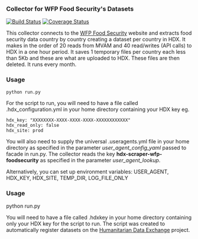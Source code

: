 ### Collector for WFP Food Security's Datasets
[![Build Status](https://travis-ci.org/OCHA-DAP/hdx-scraper-wfp-foodsecurity.svg?branch=master&ts=1)](https://travis-ci.org/OCHA-DAP/hdx-scraper-wfp-foodsecurity) [![Coverage Status](https://coveralls.io/repos/github/OCHA-DAP/hdx-scraper-wfp-foodsecurity/badge.svg?branch=master&ts=1)](https://coveralls.io/github/OCHA-DAP/hdx-scraper-wfp-foodsecurity?branch=master)

This collector connects to the [WFP Food Security](http://vam.wfp.org/sites/mvam_monitoring/) website and extracts food security data country by country creating a dataset per country in HDX. It makes in the order of 20 reads from MVAM and 40 read/writes (API calls) to HDX in a one hour period. It saves 1 temporary files per country each less than 5Kb and these are what are uploaded to HDX. These files are then deleted. It runs every month. 


### Usage

    python run.py

For the script to run, you will need to have a file called .hdx_configuration.yml in your home directory containing your HDX key eg.

    hdx_key: "XXXXXXXX-XXXX-XXXX-XXXX-XXXXXXXXXXXX"
    hdx_read_only: false
    hdx_site: prod
    
 You will also need to supply the universal .useragents.yml file in your home directory as specified in the parameter *user_agent_config_yaml* passed to facade in run.py. The collector reads the key **hdx-scraper-wfp-foodsecurity** as specified in the parameter *user_agent_lookup*.
 
 Alternatively, you can set up environment variables: USER_AGENT, HDX_KEY, HDX_SITE, TEMP_DIR, LOG_FILE_ONLY
### Usage
python run.py

You will need to have a file called .hdxkey in your home directory containing only your HDX key for the script to run. The script was created to automatically register datasets on the [Humanitarian Data Exchange](http://data.humdata.org/) project.